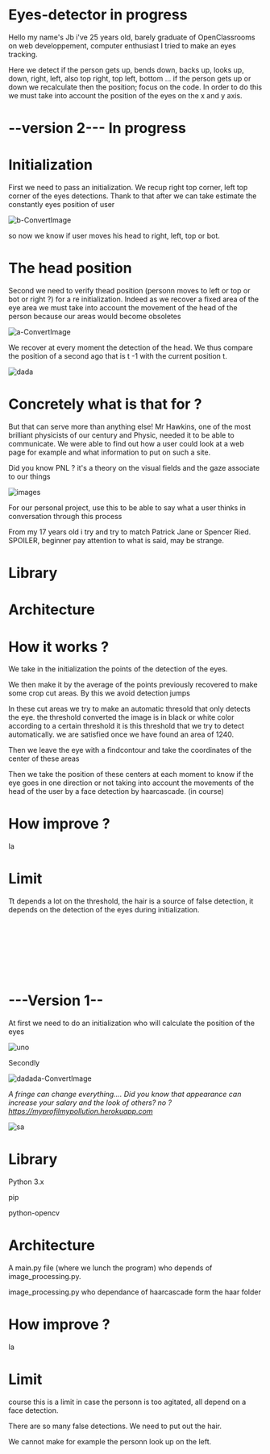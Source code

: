 # Eyes-detector in progress

  Hello my name's Jb i've 25 years old, barely graduate of OpenClassrooms on web developpement, computer enthusiast I tried to make an eyes tracking.

Here we detect if the person gets up, bends down, backs up, looks up, down, right, left, also top right, top left, bottom ... if the person gets up or down we recalculate then the position; focus on the code. In order to do this we must take into account the position of the eyes on the x and y axis.



# --version 2--- In progress

# Initialization

First we need to pass an initialization. We recup right top corner, left top corner of the eyes detections. Thank to that after we
can take estimate the constantly eyes position of user

![b-ConvertImage](https://user-images.githubusercontent.com/54853371/64929242-fb1dcd00-d823-11e9-98bf-3d8347006d32.jpg)

so now we know if user moves his head to right, left, top or bot. 


# The head position 

Second we need to verify thead position (personn moves to left or top or bot or right ?) for a re initialization. Indeed as we recover a fixed area of the eye area we must take into account the movement of the head of the person because our areas would become obsoletes

![a-ConvertImage](https://user-images.githubusercontent.com/54853371/64929226-a5492500-d823-11e9-8222-0101e9da7395.jpg)

We recover at every moment the detection of the head. We thus compare the position of a second ago that is t -1 with the current position t.











![dada](https://user-images.githubusercontent.com/54853371/64900015-a137ce80-d68e-11e9-91d6-7136854f8b1a.png)



# Concretely what is that for ? 

But that can serve more than anything else! Mr Hawkins, one of the most brilliant physicists of our century and Physic, needed it to be able to communicate. We were able to find out how a user could look at a web page for example and what information to put on such a site.

Did you know PNL ? it's a theory on the visual fields and the gaze associate to our things

![images](https://user-images.githubusercontent.com/54853371/64900590-3ab4af80-d692-11e9-9dd9-9b7df461077c.jpg)

For our personal project, use this to be able to say what a user thinks in conversation through this process

From my 17 years old i try and try to match Patrick Jane or Spencer Ried. SPOILER, beginner pay attention to what is said, may be strange.


# Library


# Architecture


# How it works ?

We take in the initialization the points of the detection of the eyes. 

We then make it by the average of the points previously recovered to make some crop cut areas. By this we avoid detection jumps

In these cut areas we try to make an automatic thresold that only detects the eye. the threshold converted the image is in black or white color according to a certain threshold it is this threshold that we try to detect automatically. we are satisfied once we have found an area of 1240.

Then we leave the eye with a findcontour and take the coordinates of the center of these areas


Then we take the position of these centers at each moment to know if the eye goes in one direction or not taking into account the movements of the head of the user by a face detection by haarcascade. (in course)


# How improve ?

Ia 

# Limit

Tt depends a lot on the threshold, the hair is a source of false detection, it depends on the detection of the eyes during initialization.




<br><br><br><br><br><br>

# ---Version 1--

At first we need to do an initialization who will calculate the position of the eyes

![uno](https://user-images.githubusercontent.com/54853371/64900188-c0832b80-d68f-11e9-820d-2dc774c932ab.png)

Secondly

![dadada-ConvertImage](https://user-images.githubusercontent.com/54853371/64900396-42c01f80-d691-11e9-90d2-63795ba31673.jpg)

<em>A fringe can change everything.... Did you know that appearance can increase your salary and the look of others? no ? https://myprofilmypollution.herokuapp.com</em>


![sa](https://user-images.githubusercontent.com/54853371/64900447-7b5ff900-d691-11e9-80d3-930fbe4172b5.png)




# Library

 Python 3.x
 
 pip
 
 python-opencv



# Architecture

A main.py file (where we lunch the program) who depends of image_processing.py. 

image_processing.py who dependance of haarcascade form the haar folder

# How improve ?

Ia 

# Limit

course this is a limit in case the personn is too agitated, all depend on a face detection. 

There are so many false detections. We need to put out the hair.

We cannot make for example the personn look up on the left.

